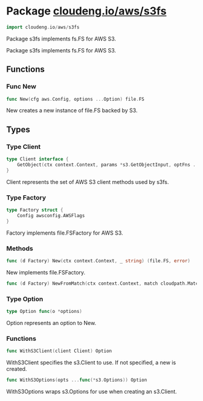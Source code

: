 # Package [cloudeng.io/aws/s3fs](https://pkg.go.dev/cloudeng.io/aws/s3fs?tab=doc)

```go
import cloudeng.io/aws/s3fs
```

Package s3fs implements fs.FS for AWS S3.

Package s3fs implements fs.FS for AWS S3.

## Functions
### Func New
```go
func New(cfg aws.Config, options ...Option) file.FS
```
New creates a new instance of file.FS backed by S3.



## Types
### Type Client
```go
type Client interface {
	GetObject(ctx context.Context, params *s3.GetObjectInput, optFns ...func(*s3.Options)) (*s3.GetObjectOutput, error)
}
```
Client represents the set of AWS S3 client methods used by s3fs.


### Type Factory
```go
type Factory struct {
	Config awsconfig.AWSFlags
}
```
Factory implements file.FSFactory for AWS S3.

### Methods

```go
func (d Factory) New(ctx context.Context, _ string) (file.FS, error)
```
New implements file.FSFactory.


```go
func (d Factory) NewFromMatch(ctx context.Context, match cloudpath.Match) (file.FS, error)
```




### Type Option
```go
type Option func(o *options)
```
Option represents an option to New.

### Functions

```go
func WithS3Client(client Client) Option
```
WithS3Client specifies the s3.Client to use. If not specified, a new is
created.


```go
func WithS3Options(opts ...func(*s3.Options)) Option
```
WithS3Options wraps s3.Options for use when creating an s3.Client.







